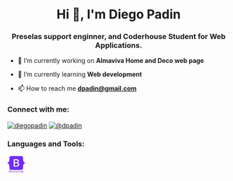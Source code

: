 <h1 align="center">Hi 👋, I'm Diego Padin</h1>
<h3 align="center">Preselas support enginner, and Coderhouse Student for Web Applications.</h3>

- 🔭 I’m currently working on **Almaviva Home and Deco web page**

- 🌱 I’m currently learning **Web development**

- 📫 How to reach me **dpadin@gmail.com**

<h3 align="left">Connect with me:</h3>
<p align="left">
<a href="https://twitter.com/diegopadin" target="blank"><img align="center" src="https://raw.githubusercontent.com/rahuldkjain/github-profile-readme-generator/master/src/images/icons/Social/twitter.svg" alt="diegopadin" height="30" width="40" /></a>
<a href="https://linkedin.com/in/@dpadin" target="blank"><img align="center" src="https://raw.githubusercontent.com/rahuldkjain/github-profile-readme-generator/master/src/images/icons/Social/linked-in-alt.svg" alt="@dpadin" height="30" width="40" /></a>
</p>

<h3 align="left">Languages and Tools:</h3>
<p align="left"> <a href="https://getbootstrap.com" target="_blank" rel="noreferrer"> <img src="https://raw.githubusercontent.com/devicons/devicon/master/icons/bootstrap/bootstrap-plain-wordmark.svg" alt="bootstrap" width="40" height="40"/> </a> </p>